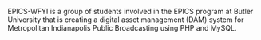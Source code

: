 EPICS-WFYI is a group of students involved in the EPICS program at Butler University that is creating a digital asset management (DAM) system for Metropolitan Indianapolis Public Broadcasting using PHP and MySQL.